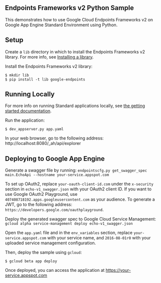 ## Endpoints Frameworks v2 Python Sample

This demonstrates how to use Google Cloud Endpoints Frameworks v2 on Google App Engine Standard Environment using Python.

## Setup

Create a `lib` directory in which to install the Endpoints Frameworks v2 library. For more info, see [Installing a library](https://cloud.google.com/appengine/docs/python/tools/using-libraries-python-27#installing_a_library).

Install the Endpoints Frameworks v2 library:

    $ mkdir lib
    $ pip install -t lib google-endpoints

## Running Locally

For more info on running Standard applications locally, see [the getting started documentation](https://cloud.google.com/appengine/docs/python/quickstart).

Run the application:

    $ dev_appserver.py app.yaml

In your web browser, go to the following address: http://localhost:8080/\_ah/api/explorer

## Deploying to Google App Engine

Generate a swagger file by running: `endpointscfg.py get_swagger_spec main.EchoApi --hostname your-service.appspot.com`

To set up OAuth2, replace `your-oauth-client-id.com` under the `x-security` section in `echo-v1_swagger.json` with your OAuth2 client ID. If you want to use Google OAuth2 Playground, use `407408718192.apps.googleusercontent.com` as your audience. To generate a JWT, go to the following address: `https://developers.google.com/oauthplayground`.

Deploy the generated swagger spec to Google Cloud Service Management: `gcloud alpha service-management deploy echo-v1_swagger.json`

Open the `app.yaml` file and in the `env_variables` section, replace `your-service.appspot.com` with your service name, and `2016-08-01r0` with your uploaded service management configuration.

Then, deploy the sample using `gcloud`:

    $ gcloud beta app deploy

Once deployed, you can access the application at https://your-service.appspot.com
